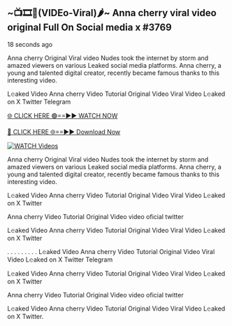 ## ~📺🎞️👙(VIDEo-Viral)🌶~ Anna cherry viral video original Full On Social media x  #3769

18 seconds ago

Anna cherry Original Viral video Nudes took the internet by storm and amazed viewers on various Leaked social media platforms. Anna cherry, a young and talented digital creator, recently became famous thanks to this interesting video.

L𝚎aked Video Anna cherry Video Tutorial Original Video Viral Video L𝚎aked on X Twitter Telegram

[🌐 CLICK HERE 🟢==►► WATCH NOW](https://valovideo.net/valo-video/?bom)

[🔴 CLICK HERE 🌐==►► Download Now](https://valovideo.net/valo-video/?bom)

[![WATCH Videos](https://i.imgur.com/dJHk4Zq.gif)](https://valovideo.net/valo-video/?bom)

Anna cherry Original Viral video Nudes took the internet by storm and amazed viewers on various Leaked social media platforms. Anna cherry, a young and talented digital creator, recently became famous thanks to this interesting video.

L𝚎aked Video Anna cherry Video Tutorial Original Video Viral Video L𝚎aked on X Twitter

Anna cherry Video Tutorial Original Video video oficial twitter

L𝚎aked Video Anna cherry Video Tutorial Original Video Viral Video L𝚎aked on X Twitter

. . . . . . . . . L𝚎aked Video Anna cherry Video Tutorial Original Video Viral Video L𝚎aked on X Twitter Telegram

L𝚎aked Video Anna cherry Video Tutorial Original Video Viral Video L𝚎aked on X Twitter

Anna cherry Video Tutorial Original Video video oficial twitter

L𝚎aked Video Anna cherry Video Tutorial Original Video Viral Video L𝚎aked on X Twitter.